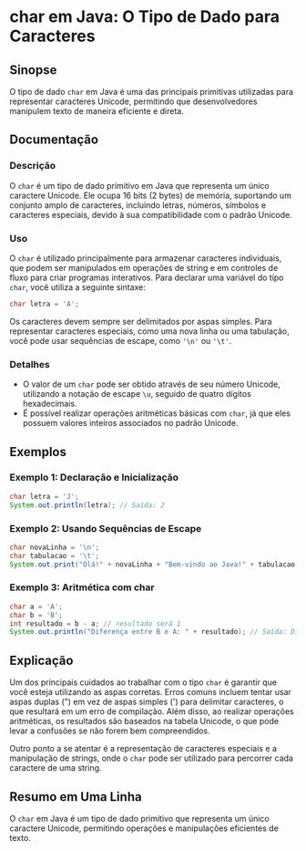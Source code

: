 <!--
Meta Description: # char em Java: O Tipo de Dado para Caracteres ## Sinopse O tipo de dado `char` em Java é uma das principais primitivas utilizadas para representar ca...
Meta Keywords: char, java, caracteres, para, que
-->

# char em Java: O Tipo de Dado para Caracteres

## Sinopse
O tipo de dado `char` em Java é uma das principais primitivas utilizadas para representar caracteres Unicode, permitindo que desenvolvedores manipulem texto de maneira eficiente e direta.

## Documentação
### Descrição
O `char` é um tipo de dado primitivo em Java que representa um único caractere Unicode. Ele ocupa 16 bits (2 bytes) de memória, suportando um conjunto amplo de caracteres, incluindo letras, números, símbolos e caracteres especiais, devido à sua compatibilidade com o padrão Unicode.

### Uso
O `char` é utilizado principalmente para armazenar caracteres individuais, que podem ser manipulados em operações de string e em controles de fluxo para criar programas interativos. Para declarar uma variável do tipo `char`, você utiliza a seguinte sintaxe:

```java
char letra = 'A';
```

Os caracteres devem sempre ser delimitados por aspas simples. Para representar caracteres especiais, como uma nova linha ou uma tabulação, você pode usar sequências de escape, como `'\n'` ou `'\t'`.

### Detalhes
- O valor de um `char` pode ser obtido através de seu número Unicode, utilizando a notação de escape `\u`, seguido de quatro dígitos hexadecimais.
- É possível realizar operações aritméticas básicas com `char`, já que eles possuem valores inteiros associados no padrão Unicode.

## Exemplos
### Exemplo 1: Declaração e Inicialização
```java
char letra = 'J';
System.out.println(letra); // Saída: J
```

### Exemplo 2: Usando Sequências de Escape
```java
char novaLinha = '\n';
char tabulacao = '\t';
System.out.print("Olá!" + novaLinha + "Bem-vindo ao Java!" + tabulacao + "Vamos programar!");
```

### Exemplo 3: Aritmética com char
```java
char a = 'A';
char b = 'B';
int resultado = b - a; // resultado será 1
System.out.println("Diferença entre B e A: " + resultado); // Saída: Diferença entre B e A: 1
```

## Explicação
Um dos principais cuidados ao trabalhar com o tipo `char` é garantir que você esteja utilizando as aspas corretas. Erros comuns incluem tentar usar aspas duplas (") em vez de aspas simples (') para delimitar caracteres, o que resultará em um erro de compilação. Além disso, ao realizar operações aritméticas, os resultados são baseados na tabela Unicode, o que pode levar a confusões se não forem bem compreendidos.

Outro ponto a se atentar é a representação de caracteres especiais e a manipulação de strings, onde o `char` pode ser utilizado para percorrer cada caractere de uma string.

## Resumo em Uma Linha
O `char` em Java é um tipo de dado primitivo que representa um único caractere Unicode, permitindo operações e manipulações eficientes de texto.